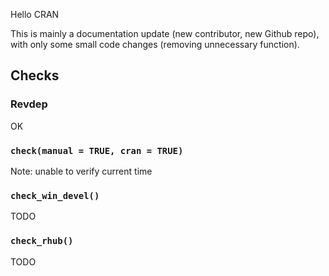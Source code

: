 Hello CRAN

This is mainly a documentation update (new contributor, new Github repo),
with only some small code changes (removing unnecessary function).

## Checks

### Revdep

OK

### `check(manual = TRUE, cran = TRUE)`

Note: unable to verify current time

### `check_win_devel()`

TODO

### `check_rhub()`

TODO
